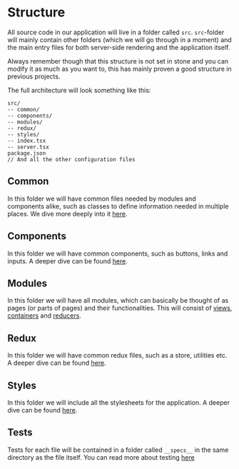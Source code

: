 # Structure

All source code in our application will live in a folder called `src`.
`src`-folder will mainly contain other folders (which we will go through in a moment) and the main entry files for both server-side rendering and the application itself.

Always remember though that this structure is not set in stone and you can modify it as much as you want to, this has mainly proven a good structure in previous projects.

The full architecture will look something like this:
```
src/
-- common/
-- components/
-- modules/
-- redux/
-- styles/
-- index.tsx
-- server.tsx
package.json
// And all the other configuration files
```
## Common

In this folder we will have common files needed by modules and components alike, such as classes to define information needed in multiple places. We dive more deeply into it [here](/docs/COMMON.md).

## Components

In this folder we will have common components, such as buttons, links and inputs. A deeper dive can be found [here](/docs/COMPONENTS.md).

## Modules

In this folder we will have all modules, which can basically be thought of as pages (or parts of pages) and their functionalities. This will consist of [views](/docs/VIEWS.md), [containers](/docs/CONTAINERS.md) and [reducers](/docs/REDUCERS.md).

## Redux

In this folder we will have common redux files, such as a store, utilities etc. A deeper dive can be found [here](/docs/REDUX.md).

## Styles

In this folder we will include all the stylesheets for the application. A deeper dive can be found [here](/docs/STYLES.md).

## Tests

Tests for each file will be contained in a folder called `__specs__` in the same directory as the file itself. You can read more about testing [here](/docs/TESTS.md)
